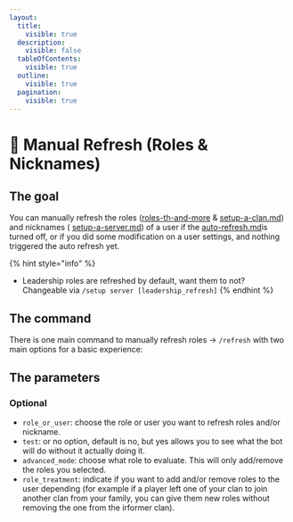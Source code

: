 ```yaml
---
layout:
  title:
    visible: true
  description:
    visible: false
  tableOfContents:
    visible: true
  outline:
    visible: true
  pagination:
    visible: true
---
```


# 🔄 Manual Refresh (Roles & Nicknames)

## The goal

You can manually refresh the roles ([roles-th-and-more](roles-th-and-more/ "mention") & [setup-a-clan.md](../clan-setups/setup-a-clan.md "mention")) and nicknames ( [setup-a-server.md](../server-setups/setup-a-server.md "mention")) of a user if the [auto-refresh.md](auto-refresh.md "mention")is turned off, or if you did some modification on a user settings, and nothing triggered the auto refresh yet.&#x20;

{% hint style="info" %}
* Leadership roles are refreshed by default, want them to not? Changeable via `/setup server [leadership_refresh]`
{% endhint %}

## The command

There is one main command to manually refresh roles -> `/refresh` with two main options for a basic experience:

## The parameters

### Optional

* `role_or_user`: choose the role or user you want to refresh roles and/or nickname.
* `test`:  or no option, default is no, but yes allows you to see what the bot will do without it actually doing it.
* `advanced_mode`: choose what role to evaluate. This will only add/remove the roles you selected.
* `role_treatment`: indicate if you want to add and/or remove roles to the user depending (for example if a player left one of your clan to join another clan from your family, you can give them new roles without removing the one from the irformer clan).
